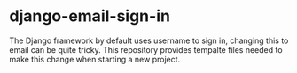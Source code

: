 # django-email-sign-in
The Django framework by default uses username to sign in, changing this to email can be quite tricky. This repository provides tempalte files needed to make this change when starting a new project.
